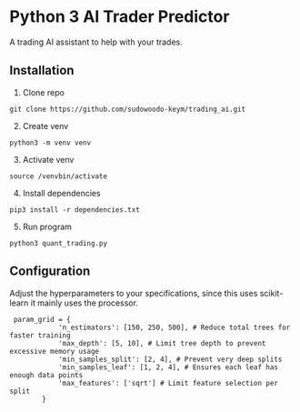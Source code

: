 # Python 3 AI Trader Predictor
A trading AI assistant to help with your trades.

## Installation
1. Clone repo
```
git clone https://github.com/sudowoodo-keym/trading_ai.git
```
2. Create venv
```
python3 -m venv venv
```
3. Activate venv
```
source /venvbin/activate
```
4. Install dependencies
```
pip3 install -r dependencies.txt
```
5. Run program
```
python3 quant_trading.py
```
## Configuration
Adjust the hyperparameters to your specifications, since this uses scikit-learn it mainly uses the processor.
```
 param_grid = {
            'n_estimators': [150, 250, 500], # Reduce total trees for faster training
            'max_depth': [5, 10], # Limit tree depth to prevent excessive memory usage
            'min_samples_split': [2, 4], # Prevent very deep splits
            'min_samples_leaf': [1, 2, 4], # Ensures each leaf has enough data points
            'max_features': ['sqrt'] # Limit feature selection per split
        }
```
